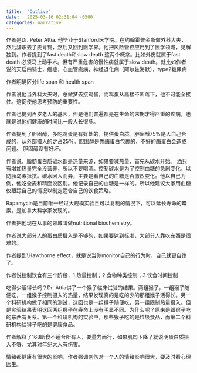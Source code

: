 ```yaml
---
title:  "Outlive"
date:   2025-03-16 02:31:04 -0500
categories: narrative
---
```



作者是Dr. Peter Attia. 他毕业于Stanford医学院。在约翰霍普金斯做外科大夫，然后辞职去了麦肯锡，然后又回到医学界。他把风险管控应用到了医学领域，见解独到。作者提到了fast death和slow death 这两个概念。比如外伤就属于fast death 必须马上动手术。但有严重危害的慢性病就属于slow death。就比如作者说的天启四骑士，癌症，心血管疾病，神经退化病（阿尔兹海默），type2糖尿病

作者明确区分life span 和 health span

作者说他当外科大夫时，总做梦去接鸡蛋，而鸡蛋从高楼不断落下，他不可能全接住。这促使他思考预防的重要性。

作者也提到百岁老人的基因，但是他们普遍都是在生命的末期才得严重的疾病，也就是说他们健康的时间比一般人长很多。

作者提到了胆固醇，多吃鸡蛋是有好处的，提供蛋白质。胆固醇75%是人自己合成的，从外部摄人的之占25%。胆固醇是靠酶蛋白包裹的，不好的酶蛋白会造成问题。 胆固醇没有好坏。

作者说，脂肪蛋白质碳水都是热量来源，如果要减热量，首先从碳水开始。 酒只有增加热量完全没营养，所以不要喝酒。控制碳水是为了控制血糖的急剧变化，以防胰岛素抵抗。碳水因人而异，主要是看自己的血糖是否激烈变化。他以自己为例，他吃全麦和精面没区别。他记录自己的血糖是一样的。所以他建议大家用血糖仪跟踪自己的情况以制定适合自己的饮食策略。

Rapamycin是目前唯一经过大规模实验且可以复制的情况下，可以延长寿命的霉素。是加拿大科学家发现的。

作者把他现在从事的领域叫做nutritional biochemistry。

作者说大部分人的蛋白质摄入是不够的，如果要达到标准，大部分人靠吃东西是很难的。

作者提到\Hawthorne effect，就是说当你monitor自己的行为时，自己就更自律了。

作者说控制饮食有三个阶段，1.热量控制；2.食物种类控制；3.饮食时间控制

吃得少活得长吗？Dr. Attia讲了一个猴子临床试验的结果。两组猴子，一组猴子随便吃，一组猴子控制摄入的热量，结果发现真的是吃的少的那组猴子活得长。另一个科研机构做了相同的测试，这回也是一组猴子随便吃，另一组限制热量摄入。但是实验结果表明这回两组猴子在寿命上没有明显不同。为什么呢？原来是跟猴子吃的东西有关系。第一个科研机构的实验中，那些猴子吃的是垃圾食品，而第二个科研机构给猴子吃的是健康食品。

作者解释了168断食不适合所有人，要量力而行，如果肌肉下降了就说明蛋白质摄入不够，尤其对年纪大人有伤害。

情绪都健康有很大的影响，作者强调创伤对一个人的情绪影响很大，要及时看心理医生。
